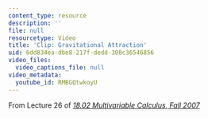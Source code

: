 ```yaml
---
content_type: resource
description: ''
file: null
resourcetype: Video
title: 'Clip: Gravitational Attraction'
uid: 6dd834ea-dbe8-217f-dedd-308c36546856
video_files:
  video_captions_file: null
video_metadata:
  youtube_id: RMBGQtwkoyU
---
```


From Lecture 26 of [_18.02 Multivariable Calculus, Fall 2007_](/courses/18-02-multivariable-calculus-fall-2007/pages/video-lectures)